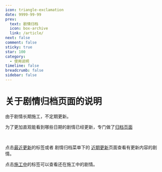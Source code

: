 ```yaml
---
icon: triangle-exclamation
date: 9999-99-99
prev: 
  text: 剧情归档
  icon: box-archive
  link: /article/
next: false
comment: false
sticky: true
star: 100
category:
  - 使用说明
timeline: false
breadcrumb: false
sidebar: false
---
```

# 关于剧情归档页面的说明

由于剧情长期施工，不定期更新。

为了更加直观能看到哪些日期的剧情已经更新，专门做了<a href="/article/">归档页面</a>

<br>

点击<a href="/tag/最近更新/"><span class="page-tag-item color6 clickable">最近更新</span></a>的标签或者<i class="fa-solid fa-box-archive"></i> 剧情归档菜单下的 <i class="fa-solid fa-star"></i> <a href="/tag/最近更新/">近期更新</a>页面查看有更新内容的剧情。

点击<a href="/tag/施工中/"><span class="page-tag-item color0 clickable">施工中</span></a>的标签可以查看还在施工中的剧情。



<!-- more -->